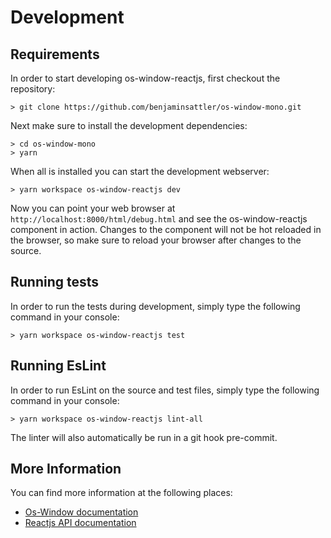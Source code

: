 # Development

## Requirements

In order to start developing os-window-reactjs, first checkout the repository:
```shell
> git clone https://github.com/benjaminsattler/os-window-mono.git
```

Next make sure to install the development dependencies:
```shell
> cd os-window-mono
> yarn
```

When all is installed you can start the development webserver:

```shell
> yarn workspace os-window-reactjs dev
```

Now you can point your web browser at `http://localhost:8000/html/debug.html` and see the os-window-reactjs component in action. Changes to the component will not be hot reloaded in the browser, so make sure to reload your browser after changes to the source.

## Running tests

In order to run the tests during development, simply type the following command in your console:

```shell
> yarn workspace os-window-reactjs test
```

## Running EsLint

In order to run EsLint on the source and test files, simply type the following command in your console:

```shell
> yarn workspace os-window-reactjs lint-all
```

The linter will also automatically be run in a git hook pre-commit.

## More Information

You can find more information at the following places:

- [Os-Window documentation](https://github.com/benjaminsattler/os-window-mono/)
- [Reactjs API documentation](https://reactjs.org/docs/getting-started.html)
